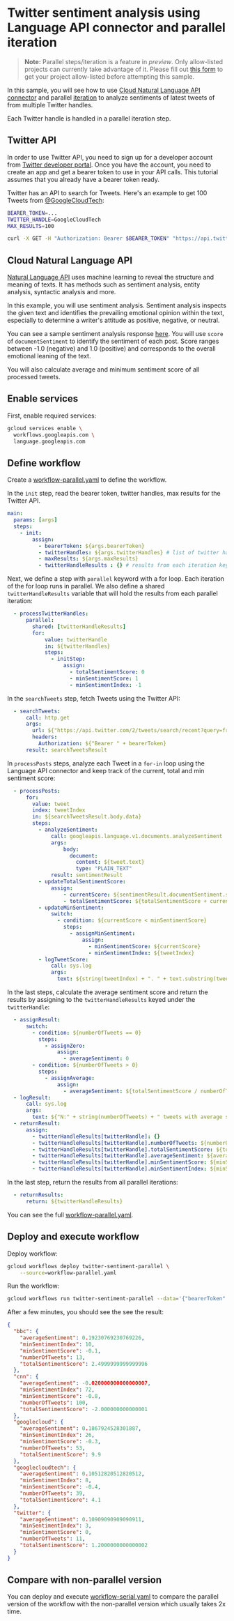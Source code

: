 # Twitter sentiment analysis using Language API connector and parallel iteration

> **Note:** Parallel steps/iteration is a feature in *preview*.
> Only allow-listed projects can currently take advantage of it. Please fill out
> [this form](https://docs.google.com/forms/d/e/1FAIpQLSf6n6QR3PD_coYr2CjnJejQ6qp1knHA8KdSsqPlkVwzBCZn2Q/viewform)
> to get your project allow-listed before attempting this sample.

In this sample, you will see how to use [Cloud Natural Language API
connector](https://cloud.google.com/workflows/docs/reference/googleapis/language/Overview)
and parallel [iteration](https://cloud.google.com/workflows/docs/reference/syntax/iteration)
to analyze sentiments of latest tweets of from multiple Twitter handles.

Each Twitter handle is handled in a parallel iteration step.

## Twitter API

In order to use Twitter API, you need to sign up for a developer account from
[Twitter developer
portal](https://developer.twitter.com/en/docs/developer-portal/overview). Once
you have the account, you need to create an app and get a bearer token to use in
your API calls. This tutorial assumes that you already have a bearer token ready.

Twitter has an API to search for Tweets. Here's an example to get 100 Tweets
from [@GoogleCloudTech](https://twitter.com/googlecloudtech):

```sh
BEARER_TOKEN=...
TWITTER_HANDLE=GoogleCloudTech
MAX_RESULTS=100

curl -X GET -H "Authorization: Bearer $BEARER_TOKEN" "https://api.twitter.com/2/tweets/search/recent?query=from:$TWITTER_HANDLE&max_results=$MAX_RESULTS"
```

## Cloud Natural Language API

[Natural Language API](https://cloud.google.com/natural-language) uses machine
learning to reveal the structure and meaning of texts. It has methods such as
sentiment analysis, entity analysis, syntactic analysis and more.

In this example, you will use sentiment analysis. Sentiment analysis inspects
the given text and identifies the prevailing emotional opinion within the text,
especially to determine a writer's attitude as positive, negative, or neutral.

You can see a sample sentiment analysis response
[here](https://cloud.google.com/natural-language/docs/basics#sentiment_analysis_response_fields).
You will use `score` of `documentSentiment` to identify the sentiment of each
post. Score ranges between -1.0 (negative) and 1.0 (positive) and corresponds to
the overall emotional leaning of the text.

You will also calculate average and minimum sentiment score of all processed tweets.

## Enable services

First, enable required services:

```sh
gcloud services enable \
  workflows.googleapis.com \
  language.googleapis.com
```

## Define workflow

Create a [workflow-parallel.yaml](workflow-parallel.yaml) to define the workflow.

In the `init` step, read the bearer token, twitter handles, max results for the
Twitter API.

```yaml
main:
  params: [args]
  steps:
    - init:
        assign:
          - bearerToken: ${args.bearerToken}
          - twitterHandles: ${args.twitterHandles} # list of twitter handles strings
          - maxResults: ${args.maxResults}
          - twitterHandleResults : {} # results from each iteration keyed by twitter handle
```

Next, we define a step with `parallel` keyword with a for loop. Each iteration
of the for loop runs in parallel. We also define a shared `twitterHandleResults`
variable that will hold the results from each parallel iteration:

```yaml
  - processTwitterHandles:
      parallel:
        shared: [twitterHandleResults]
        for:
            value: twitterHandle
            in: ${twitterHandles}
            steps:
              - initStep:
                  assign:
                    - totalSentimentScore: 0
                    - minSentimentScore: 1
                    - minSentimentIndex: -1
```

In the `searchTweets` step, fetch Tweets using the Twitter API:

```yaml
  - searchTweets:
      call: http.get
      args:
        url: ${"https://api.twitter.com/2/tweets/search/recent?query=from:" + twitterHandle + "&max_results=" + maxResults}
        headers:
          Authorization: ${"Bearer " + bearerToken}
      result: searchTweetsResult
```

In `processPosts` steps, analyze each Tweet in a `for-in` loop using the
Language API connector and keep track of the current, total and min sentiment
score:

```yaml
  - processPosts:
      for:
        value: tweet
        index: tweetIndex
        in: ${searchTweetsResult.body.data}
        steps:
          - analyzeSentiment:
              call: googleapis.language.v1.documents.analyzeSentiment
              args:
                  body:
                    document:
                      content: ${tweet.text}
                      type: "PLAIN_TEXT"
              result: sentimentResult
          - updateTotalSentimentScore:
              assign:
                  - currentScore: ${sentimentResult.documentSentiment.score}
                  - totalSentimentScore: ${totalSentimentScore + currentScore}
          - updateMinSentiment:
              switch:
                - condition: ${currentScore < minSentimentScore}
                  steps:
                    - assignMinSentiment:
                        assign:
                          - minSentimentScore: ${currentScore}
                          - minSentimentIndex: ${tweetIndex}
          - logTweetScore:
              call: sys.log
              args:
                text: ${string(tweetIndex) + ". " + text.substring(tweet.text, 0, 50) + "... -> " + string(currentScore) + " " + string(totalSentimentScore)}
```

In the last steps, calculate the average sentiment score and return
the results by assigning to the `twitterHandleResults` keyed under the `twitterHandle`:

```yaml
  - assignResult:
      switch:
        - condition: ${numberOfTweets == 0}
          steps:
            - assignZero:
                assign:
                  - averageSentiment: 0
        - condition: ${numberOfTweets > 0}
          steps:
            - assignAverage:
                assign:
                  - averageSentiment: ${totalSentimentScore / numberOfTweets}
  - logResult:
      call: sys.log
      args:
        text: ${"N:" + string(numberOfTweets) + " tweets with average sentiment:" + string(averageSentiment) + " min sentiment:" + string(minSentimentScore) + " at index:" + string(minSentimentIndex)}
  - returnResult:
      assign:
        - twitterHandleResults[twitterHandle]: {}
        - twitterHandleResults[twitterHandle].numberOfTweets: ${numberOfTweets}
        - twitterHandleResults[twitterHandle].totalSentimentScore: ${totalSentimentScore}
        - twitterHandleResults[twitterHandle].averageSentiment: ${averageSentiment}
        - twitterHandleResults[twitterHandle].minSentimentScore: ${minSentimentScore}
        - twitterHandleResults[twitterHandle].minSentimentIndex: ${minSentimentIndex}
```

In the last step, return the results from all parallel iterations:

```yaml
  - returnResults:
      return: ${twitterHandleResults}
```

You can see the full [workflow-parallel.yaml](workflow-parallel.yaml).

## Deploy and execute workflow

Deploy workflow:

```sh
gcloud workflows deploy twitter-sentiment-parallel \
    --source=workflow-parallel.yaml
```

Run the workflow:

```sh
gcloud workflows run twitter-sentiment-parallel --data='{"bearerToken":"", "twitterHandles":["googlecloud","googlecloudtech", "bbc", "cnn", "twitter"],"maxResults":"100"}'
```

After a few minutes, you should see the see the result:

```json
{
  "bbc": {
    "averageSentiment": 0.19230769230769226,
    "minSentimentIndex": 10,
    "minSentimentScore": -0.1,
    "numberOfTweets": 13,
    "totalSentimentScore": 2.4999999999999996
  },
  "cnn": {
    "averageSentiment": -0.020000000000000007,
    "minSentimentIndex": 72,
    "minSentimentScore": -0.8,
    "numberOfTweets": 100,
    "totalSentimentScore": -2.000000000000001
  },
  "googlecloud": {
    "averageSentiment": 0.1867924528301887,
    "minSentimentIndex": 26,
    "minSentimentScore": -0.3,
    "numberOfTweets": 53,
    "totalSentimentScore": 9.9
  },
  "googlecloudtech": {
    "averageSentiment": 0.10512820512820512,
    "minSentimentIndex": 8,
    "minSentimentScore": -0.4,
    "numberOfTweets": 39,
    "totalSentimentScore": 4.1
  },
  "twitter": {
    "averageSentiment": 0.10909090909090911,
    "minSentimentIndex": 3,
    "minSentimentScore": 0,
    "numberOfTweets": 11,
    "totalSentimentScore": 1.2000000000000002
  }
}
```

## Compare with non-parallel version

You can deploy and execute [workflow-serial.yaml](workflow-serial.yaml) to
compare the parallel version of the workflow with the non-parallel version which
usually takes 2x time.
